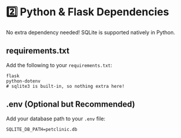 # 2️⃣ Python & Flask Dependencies

No extra dependency needed! SQLite is supported natively in Python.

## requirements.txt
Add the following to your `requirements.txt`:

```
flask
python-dotenv
# sqlite3 is built-in, so nothing extra here!
```

## .env (Optional but Recommended)
Add your database path to your `.env` file:

```
SQLITE_DB_PATH=petclinic.db
``` 